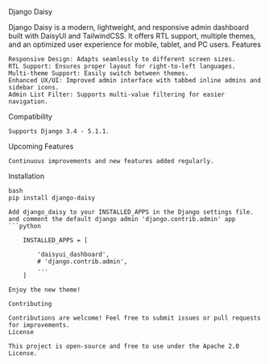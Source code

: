 Django Daisy

Django Daisy is a modern, lightweight, and responsive admin dashboard built with DaisyUI and TailwindCSS. It offers RTL
support, multiple themes, and an optimized user experience for mobile, tablet, and PC users.
Features

    Responsive Design: Adapts seamlessly to different screen sizes.
    RTL Support: Ensures proper layout for right-to-left languages.
    Multi-theme Support: Easily switch between themes.
    Enhanced UX/UI: Improved admin interface with tabbed inline admins and sidebar icons.
    Admin List Filter: Supports multi-value filtering for easier navigation.

Compatibility

    Supports Django 3.4 - 5.1.1.

Upcoming Features

    Continuous improvements and new features added regularly.

Installation

    bash
    pip install django-daisy

    Add django_daisy to your INSTALLED_APPS in the Django settings file.
    and comment the default django admin 'django.contrib.admin' app
    ```python

        INSTALLED_APPS = [
        
            'daisyui_dashboard',
            # 'django.contrib.admin',
            ...
        ]
```
Enjoy the new theme!

Contributing

Contributions are welcome! Feel free to submit issues or pull requests for improvements.
License

This project is open-source and free to use under the Apache 2.0 License.
